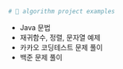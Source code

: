 ```bash
# 💬 algorithm project examples
``` 

- Java 문법
- 재귀함수, 정렬, 문자열 예제
- 카카오 코딩테스트 문제 풀이
- 백준 문제 풀이

